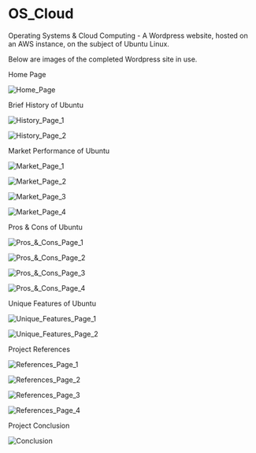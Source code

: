# OS_Cloud
 Operating Systems & Cloud Computing - A Wordpress website, hosted on an AWS instance, on the subject of Ubuntu Linux.
 
 Below are images of the completed Wordpress site in use.
 
 Home Page
 
 ![Home_Page](Captures/Images/Home.png)
 
 Brief History of Ubuntu
 
 ![History_Page_1](Captures/Images/History_1.png)
 
 ![History_Page_2](Captures/Images/History_2.png)
 
 Market Performance of Ubuntu
 
 ![Market_Page_1](Captures/Images/Market_1.png)
 
 ![Market_Page_2](Captures/Images/Market_2.png)
 
 ![Market_Page_3](Captures/Images/Market_3.png)
 
 ![Market_Page_4](Captures/Images/Market_4.png)
 
 Pros & Cons of Ubuntu
 
 ![Pros_&_Cons_Page_1](Captures/Images/Pros_1.png)
 
 ![Pros_&_Cons_Page_2](Captures/Images/Pros_2.png)
 
 ![Pros_&_Cons_Page_3](Captures/Images/Pros_3.png)
 
 ![Pros_&_Cons_Page_4](Captures/Images/Pros_4.png)
 
 Unique Features of Ubuntu
 
 ![Unique_Features_Page_1](Captures/Images/Features_1.png)
 
 ![Unique_Features_Page_2](Captures/Images/Features_2.png)
 
 Project References
 
 ![References_Page_1](Captures/Images/References_1.png)
 
 ![References_Page_2](Captures/Images/References_2.png)
 
 ![References_Page_3](Captures/Images/References_3.png)
 
 ![References_Page_4](Captures/Images/References_4.png)
 
 Project Conclusion
 
 ![Conclusion](Captures/Images/Conclusion.png)
